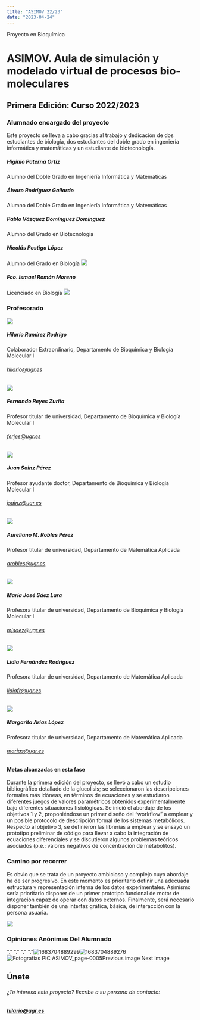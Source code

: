 ```yaml
---
title: "ASIMOV 22/23"
date: "2023-04-24"
---
```


Proyecto en Bioquímica

# ASIMOV. Aula de simulación y modelado virtual de procesos bio-moleculares

## Primera Edición: Curso 2022/2023

### Alumnado encargado del proyecto

Este proyecto se lleva a cabo gracias al trabajo y dedicación de dos estudiantes de biología, dos estudiantes del doble grado en ingeniería informática y matemáticas y un estudiante de biotecnología.

##### Higinio Paterna Ortiz

Alumno del Doble Grado en Ingeniería Informática y Matemáticas

##### Álvaro Rodríguez Gallardo

Alumno del Doble Grado en Ingeniería Informática y Matemáticas

##### Pablo Vázquez Domínguez Domínguez

Alumno del Grado en Biotecnología

##### Nicolás Postigo López

Alumno del Grado en Biología ![](images/Ismael-Roman-Moreno-e1683567180520-150x150.jpg)

##### Fco. Ismael Román Moreno

Licenciado en Biología ![](images/1683704889276-1024x461.jpg)

### Profesorado

![](images/hilario-e1683565939638.jpeg)

##### Hilario Ramírez Rodrigo

Colaborador Extraordinario, Departamento de Bioquímica y Biología Molecular I

###### [hilario@ugr.es](mailto:hilario@ugr.es)

![](images/FernadoReyes.jpeg)

##### Fernando Reyes Zurita

Profesor titular de universidad, Departamento de Bioquímica y Biología Molecular I

###### [ferjes@ugr.es](mailto:ferjes@ugr.es)

![](images/JuanSainz-150x150.jpg)

##### Juan Sainz Pérez

Profesor ayudante doctor, Departamento de Bioquímica y Biología Molecular I

###### [jsainz@ugr.es](mailto:jsainz@ugr.es)

![](images/aureliano-150x150.jpeg)

##### Aureliano M. Robles Pérez

Profesor titular de universidad, Departamento de Matemática Aplicada

###### [arobles@ugr.es](mailto:arobles@ugr.es)

![](images/MJSaez-150x150.jpeg)

##### María José Sáez Lara

Profesora titular de universidad, Departamento de Bioquímica y Biología Molecular I

###### [mjsaez@ugr.es](mailto:mjsaez@ugr.es)

![](images/FotoD2PO-1-150x150.jpeg)

##### Lidia Fernández Rodríguez

Profesora titular de universidad, Departamento de Matemática Aplicada

###### [lidiafr@ugr.es](mailto:lidiafr@ugr.es)

![](images/margarita2.jpeg)

##### Margarita Arias López

Profesora titular de universidad, Departamento de Matemática Aplicada

###### [marias@ugr.es](mailto:marias@ugr.es)

#### Metas alcanzadas en esta fase

Durante la primera edición del proyecto, se llevó a cabo un estudio bibliográfico detallado de la glucolisis; se seleccionaron las descripciones formales más idóneas, en términos de ecuaciones y se estudiaron diferentes juegos de valores paramétricos obtenidos experimentalmente bajo diferentes situaciones fisiológicas. Se inició el abordaje de los objetivos 1 y 2, proponiéndose un primer diseño del “workflow” a emplear y un posible protocolo de descripción formal de los sistemas metabólicos. Respecto al objetivo 3, se definieron las librerías a emplear y se ensayó un prototipo preliminar de código para llevar a cabo la integración de ecuaciones diferenciales y se discutieron algunos problemas teóricos asociados (p.e.: valores negativos de concentración de metabolitos).

### Camino por recorrer

Es obvio que se trata de un proyecto ambicioso y complejo cuyo abordaje ha de ser progresivo. En este momento es prioritario definir una adecuada estructura y representación interna de los datos experimentales. Asimismo sería prioritario disponer de un primer prototipo funcional de motor de integración capaz de operar con datos externos. Finalmente, será necesario disponer también de una interfaz gráfica, básica, de interacción con la persona usuaria.

[![](images/Poster-final-Proyecto-ASIMOV-09.05.23-scaled.jpg)](http://interciencias.ugr.es/wp-content/uploads/2023/05/Poster-final-Proyecto-ASIMOV-09.05.23-scaled.jpg)

### Opiniones Anónimas Del Alumnado​

"." "." "." "."![1683704889299](images/1683704889299-scaled.jpg)![1683704889276](images/1683704889276-scaled.jpg)![Fotografías PIC ASIMOV_page-0005](images/Fotografias-PIC-ASIMOV_page-0005-e1683567324777.jpg)Previous image Next image

## Únete

###### ¿Te interesa este proyecto? Escribe a su persona de contacto:

##### [hilario@ugr.es](mailto:hilario@ugr.es)
